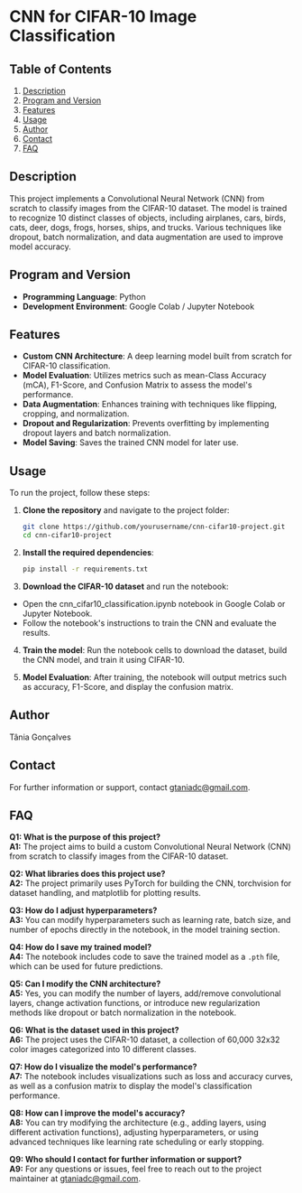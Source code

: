 # CNN for CIFAR-10 Image Classification

## Table of Contents
1. [Description](#description)
2. [Program and Version](#program-and-version)
3. [Features](#features)
4. [Usage](#usage)
5. [Author](#author)
6. [Contact](#contact)
7. [FAQ](#faq)

## Description
This project implements a Convolutional Neural Network (CNN) from scratch to classify images from the CIFAR-10 dataset. The model is trained to recognize 10 distinct classes of objects, including airplanes, cars, birds, cats, deer, dogs, frogs, horses, ships, and trucks. Various techniques like dropout, batch normalization, and data augmentation are used to improve model accuracy.

## Program and Version
- **Programming Language**: Python
- **Development Environment**: Google Colab / Jupyter Notebook

## Features
- **Custom CNN Architecture**: A deep learning model built from scratch for CIFAR-10 classification.
- **Model Evaluation**: Utilizes metrics such as mean-Class Accuracy (mCA), F1-Score, and Confusion Matrix to assess the model's performance.
- **Data Augmentation**: Enhances training with techniques like flipping, cropping, and normalization.
- **Dropout and Regularization**: Prevents overfitting by implementing dropout layers and batch normalization.
- **Model Saving**: Saves the trained CNN model for later use.

## Usage
To run the project, follow these steps:

1. **Clone the repository** and navigate to the project folder:
   ```bash
   git clone https://github.com/yourusername/cnn-cifar10-project.git
   cd cnn-cifar10-project
   ```
2. **Install the required dependencies**:
   ```bash
   pip install -r requirements.txt
   ```

3. **Download the CIFAR-10 dataset** and run the notebook:
- Open the cnn_cifar10_classification.ipynb notebook in Google Colab or Jupyter Notebook.
- Follow the notebook's instructions to train the CNN and evaluate the results.

4. **Train the model**: Run the notebook cells to download the dataset, build the CNN model, and train it using CIFAR-10.

5. **Model Evaluation**: After training, the notebook will output metrics such as accuracy, F1-Score, and display the confusion matrix.

## Author
Tânia Gonçalves

## Contact
For further information or support, contact [gtaniadc@gmail.com](mailto:gtaniadc@gmail.com).

## FAQ

**Q1: What is the purpose of this project?**  
**A1:** The project aims to build a custom Convolutional Neural Network (CNN) from scratch to classify images from the CIFAR-10 dataset.

**Q2: What libraries does this project use?**  
**A2:** The project primarily uses PyTorch for building the CNN, torchvision for dataset handling, and matplotlib for plotting results.

**Q3: How do I adjust hyperparameters?**  
**A3:** You can modify hyperparameters such as learning rate, batch size, and number of epochs directly in the notebook, in the model training section.

**Q4: How do I save my trained model?**  
**A4:** The notebook includes code to save the trained model as a `.pth` file, which can be used for future predictions.

**Q5: Can I modify the CNN architecture?**  
**A5:** Yes, you can modify the number of layers, add/remove convolutional layers, change activation functions, or introduce new regularization methods like dropout or batch normalization in the notebook.

**Q6: What is the dataset used in this project?**  
**A6:** The project uses the CIFAR-10 dataset, a collection of 60,000 32x32 color images categorized into 10 different classes.

**Q7: How do I visualize the model's performance?**  
**A7:** The notebook includes visualizations such as loss and accuracy curves, as well as a confusion matrix to display the model's classification performance.

**Q8: How can I improve the model's accuracy?**  
**A8:** You can try modifying the architecture (e.g., adding layers, using different activation functions), adjusting hyperparameters, or using advanced techniques like learning rate scheduling or early stopping.

**Q9: Who should I contact for further information or support?**  
**A9:** For any questions or issues, feel free to reach out to the project maintainer at [gtaniadc@gmail.com](mailto:gtaniadc@gmail.com).

